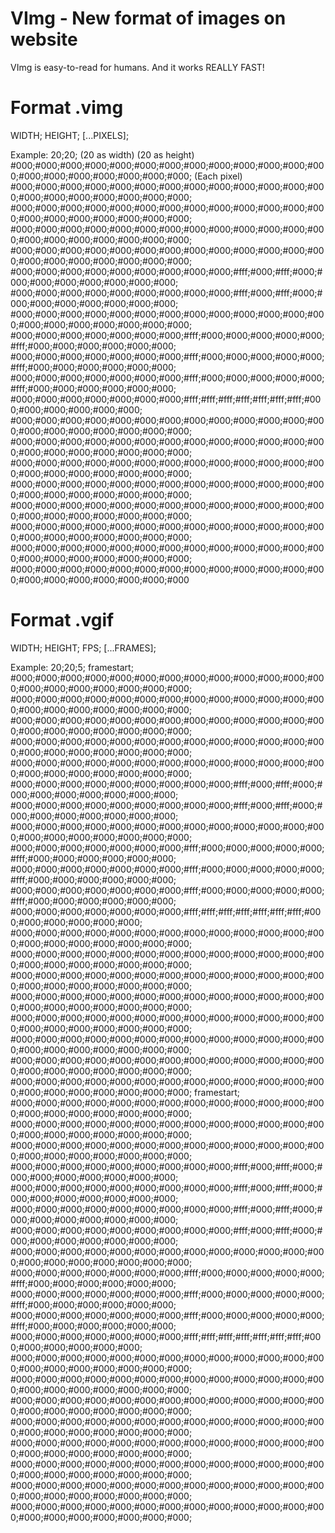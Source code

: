 # VImg - New format of images on website
VImg is easy-to-read for humans. And it works REALLY FAST!

# Format .vimg
WIDTH;
HEIGHT;
[...PIXELS];

Example:
20;20; (20 as width) (20 as height)
#000;#000;#000;#000;#000;#000;#000;#000;#000;#000;#000;#000;#000;#000;#000;#000;#000;#000;#000;#000; (Each pixel)
#000;#000;#000;#000;#000;#000;#000;#000;#000;#000;#000;#000;#000;#000;#000;#000;#000;#000;#000;#000;
#000;#000;#000;#000;#000;#000;#000;#000;#000;#000;#000;#000;#000;#000;#000;#000;#000;#000;#000;#000;
#000;#000;#000;#000;#000;#000;#000;#000;#000;#000;#000;#000;#000;#000;#000;#000;#000;#000;#000;#000;
#000;#000;#000;#000;#000;#000;#000;#000;#000;#000;#000;#000;#000;#000;#000;#000;#000;#000;#000;#000;
#000;#000;#000;#000;#000;#000;#000;#000;#000;#fff;#000;#fff;#000;#000;#000;#000;#000;#000;#000;#000;
#000;#000;#000;#000;#000;#000;#000;#000;#000;#fff;#000;#fff;#000;#000;#000;#000;#000;#000;#000;#000;
#000;#000;#000;#000;#000;#000;#000;#000;#000;#000;#000;#000;#000;#000;#000;#000;#000;#000;#000;#000;
#000;#000;#000;#000;#000;#000;#000;#fff;#000;#000;#000;#000;#000;#fff;#000;#000;#000;#000;#000;#000;
#000;#000;#000;#000;#000;#000;#000;#fff;#000;#000;#000;#000;#000;#fff;#000;#000;#000;#000;#000;#000;
#000;#000;#000;#000;#000;#000;#000;#fff;#000;#000;#000;#000;#000;#fff;#000;#000;#000;#000;#000;#000;
#000;#000;#000;#000;#000;#000;#000;#fff;#fff;#fff;#fff;#fff;#fff;#fff;#000;#000;#000;#000;#000;#000;
#000;#000;#000;#000;#000;#000;#000;#000;#000;#000;#000;#000;#000;#000;#000;#000;#000;#000;#000;#000;
#000;#000;#000;#000;#000;#000;#000;#000;#000;#000;#000;#000;#000;#000;#000;#000;#000;#000;#000;#000;
#000;#000;#000;#000;#000;#000;#000;#000;#000;#000;#000;#000;#000;#000;#000;#000;#000;#000;#000;#000;
#000;#000;#000;#000;#000;#000;#000;#000;#000;#000;#000;#000;#000;#000;#000;#000;#000;#000;#000;#000;
#000;#000;#000;#000;#000;#000;#000;#000;#000;#000;#000;#000;#000;#000;#000;#000;#000;#000;#000;#000;
#000;#000;#000;#000;#000;#000;#000;#000;#000;#000;#000;#000;#000;#000;#000;#000;#000;#000;#000;#000;
#000;#000;#000;#000;#000;#000;#000;#000;#000;#000;#000;#000;#000;#000;#000;#000;#000;#000;#000;#000;
#000;#000;#000;#000;#000;#000;#000;#000;#000;#000;#000;#000;#000;#000;#000;#000;#000;#000;#000;#000

# Format .vgif
WIDTH;
HEIGHT;
FPS;
[...FRAMES];

Example:
20;20;5;
framestart;
#000;#000;#000;#000;#000;#000;#000;#000;#000;#000;#000;#000;#000;#000;#000;#000;#000;#000;#000;#000;
#000;#000;#000;#000;#000;#000;#000;#000;#000;#000;#000;#000;#000;#000;#000;#000;#000;#000;#000;#000;
#000;#000;#000;#000;#000;#000;#000;#000;#000;#000;#000;#000;#000;#000;#000;#000;#000;#000;#000;#000;
#000;#000;#000;#000;#000;#000;#000;#000;#000;#000;#000;#000;#000;#000;#000;#000;#000;#000;#000;#000;
#000;#000;#000;#000;#000;#000;#000;#000;#000;#000;#000;#000;#000;#000;#000;#000;#000;#000;#000;#000;
#000;#000;#000;#000;#000;#000;#000;#000;#000;#fff;#000;#fff;#000;#000;#000;#000;#000;#000;#000;#000;
#000;#000;#000;#000;#000;#000;#000;#000;#000;#fff;#000;#fff;#000;#000;#000;#000;#000;#000;#000;#000;
#000;#000;#000;#000;#000;#000;#000;#000;#000;#000;#000;#000;#000;#000;#000;#000;#000;#000;#000;#000;
#000;#000;#000;#000;#000;#000;#000;#fff;#000;#000;#000;#000;#000;#fff;#000;#000;#000;#000;#000;#000;
#000;#000;#000;#000;#000;#000;#000;#fff;#000;#000;#000;#000;#000;#fff;#000;#000;#000;#000;#000;#000;
#000;#000;#000;#000;#000;#000;#000;#fff;#000;#000;#000;#000;#000;#fff;#000;#000;#000;#000;#000;#000;
#000;#000;#000;#000;#000;#000;#000;#fff;#fff;#fff;#fff;#fff;#fff;#fff;#000;#000;#000;#000;#000;#000;
#000;#000;#000;#000;#000;#000;#000;#000;#000;#000;#000;#000;#000;#000;#000;#000;#000;#000;#000;#000;
#000;#000;#000;#000;#000;#000;#000;#000;#000;#000;#000;#000;#000;#000;#000;#000;#000;#000;#000;#000;
#000;#000;#000;#000;#000;#000;#000;#000;#000;#000;#000;#000;#000;#000;#000;#000;#000;#000;#000;#000;
#000;#000;#000;#000;#000;#000;#000;#000;#000;#000;#000;#000;#000;#000;#000;#000;#000;#000;#000;#000;
#000;#000;#000;#000;#000;#000;#000;#000;#000;#000;#000;#000;#000;#000;#000;#000;#000;#000;#000;#000;
#000;#000;#000;#000;#000;#000;#000;#000;#000;#000;#000;#000;#000;#000;#000;#000;#000;#000;#000;#000;
#000;#000;#000;#000;#000;#000;#000;#000;#000;#000;#000;#000;#000;#000;#000;#000;#000;#000;#000;#000;
#000;#000;#000;#000;#000;#000;#000;#000;#000;#000;#000;#000;#000;#000;#000;#000;#000;#000;#000;#000;
framestart;
#000;#000;#000;#000;#000;#000;#000;#000;#000;#000;#000;#000;#000;#000;#000;#000;#000;#000;#000;#000;
#000;#000;#000;#000;#000;#000;#000;#000;#000;#000;#000;#000;#000;#000;#000;#000;#000;#000;#000;#000;
#000;#000;#000;#000;#000;#000;#000;#000;#000;#000;#000;#000;#000;#000;#000;#000;#000;#000;#000;#000;
#000;#000;#000;#000;#000;#000;#000;#000;#000;#fff;#000;#fff;#000;#000;#000;#000;#000;#000;#000;#000;
#000;#000;#000;#000;#000;#000;#000;#000;#000;#fff;#000;#fff;#000;#000;#000;#000;#000;#000;#000;#000;
#000;#000;#000;#000;#000;#000;#000;#000;#000;#fff;#000;#fff;#000;#000;#000;#000;#000;#000;#000;#000;
#000;#000;#000;#000;#000;#000;#000;#000;#000;#fff;#000;#fff;#000;#000;#000;#000;#000;#000;#000;#000;
#000;#000;#000;#000;#000;#000;#000;#000;#000;#000;#000;#000;#000;#000;#000;#000;#000;#000;#000;#000;
#000;#000;#000;#000;#000;#000;#000;#fff;#000;#000;#000;#000;#000;#fff;#000;#000;#000;#000;#000;#000;
#000;#000;#000;#000;#000;#000;#000;#fff;#000;#000;#000;#000;#000;#fff;#000;#000;#000;#000;#000;#000;
#000;#000;#000;#000;#000;#000;#000;#fff;#000;#000;#000;#000;#000;#fff;#000;#000;#000;#000;#000;#000;
#000;#000;#000;#000;#000;#000;#000;#fff;#fff;#fff;#fff;#fff;#fff;#fff;#000;#000;#000;#000;#000;#000;
#000;#000;#000;#000;#000;#000;#000;#000;#000;#000;#000;#000;#000;#000;#000;#000;#000;#000;#000;#000;
#000;#000;#000;#000;#000;#000;#000;#000;#000;#000;#000;#000;#000;#000;#000;#000;#000;#000;#000;#000;
#000;#000;#000;#000;#000;#000;#000;#000;#000;#000;#000;#000;#000;#000;#000;#000;#000;#000;#000;#000;
#000;#000;#000;#000;#000;#000;#000;#000;#000;#000;#000;#000;#000;#000;#000;#000;#000;#000;#000;#000;
#000;#000;#000;#000;#000;#000;#000;#000;#000;#000;#000;#000;#000;#000;#000;#000;#000;#000;#000;#000;
#000;#000;#000;#000;#000;#000;#000;#000;#000;#000;#000;#000;#000;#000;#000;#000;#000;#000;#000;#000;
#000;#000;#000;#000;#000;#000;#000;#000;#000;#000;#000;#000;#000;#000;#000;#000;#000;#000;#000;#000;
#000;#000;#000;#000;#000;#000;#000;#000;#000;#000;#000;#000;#000;#000;#000;#000;#000;#000;#000;#000;
